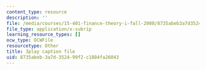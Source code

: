 ```yaml
---
content_type: resource
description: ''
file: /media/courses/15-401-finance-theory-i-fall-2008/8735abeb3a7d352499f2c1884fa26043_ZWKnK9LIETA.srt
file_type: application/x-subrip
learning_resource_types: []
ocw_type: OCWFile
resourcetype: Other
title: 3play caption file
uid: 8735abeb-3a7d-3524-99f2-c1884fa26043
---
```

